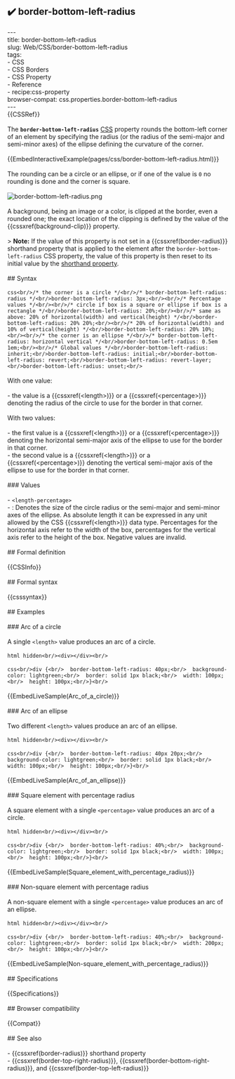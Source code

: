 ## ✔️ border-bottom-left-radius 
 ---<br/>title: border-bottom-left-radius<br/>slug: Web/CSS/border-bottom-left-radius<br/>tags:<br/>  - CSS<br/>  - CSS Borders<br/>  - CSS Property<br/>  - Reference<br/>  - recipe:css-property<br/>browser-compat: css.properties.border-bottom-left-radius<br/>---<br/>{{CSSRef}}<br/><br/>The **`border-bottom-left-radius`** [CSS](/en-US/docs/Web/CSS) property rounds the bottom-left corner of an element by specifying the radius (or the radius of the semi-major and semi-minor axes) of the ellipse defining the curvature of the corner.<br/><br/>{{EmbedInteractiveExample(pages/css/border-bottom-left-radius.html)}}<br/><br/>The rounding can be a circle or an ellipse, or if one of the value is `0` no rounding is done and the corner is square.<br/><br/>![border-bottom-left-radius.png](border-bottom-left-radius.png)<br/><br/>A background, being an image or a color, is clipped at the border, even a rounded one; the exact location of the clipping is defined by the value of the {{cssxref(background-clip)}} property.<br/><br/>> **Note:** If the value of this property is not set in a {{cssxref(border-radius)}} shorthand property that is applied to the element after the `border-bottom-left-radius` CSS property, the value of this property is then reset to its initial value by the [shorthand property](/en-US/docs/Web/CSS/Shorthand_properties).<br/><br/>## Syntax<br/><br/>```css<br/>/* the corner is a circle */<br/>/* border-bottom-left-radius: radius */<br/>border-bottom-left-radius: 3px;<br/><br/>/* Percentage values */<br/><br/>/* circle if box is a square or ellipse if box is a rectangle */<br/>border-bottom-left-radius: 20%;<br/><br/>/* same as above: 20% of horizontal(width) and vertical(height) */<br/>border-bottom-left-radius: 20% 20%;<br/><br/>/* 20% of horizontal(width) and 10% of vertical(height) */<br/>border-bottom-left-radius: 20% 10%;<br/><br/>/* the corner is an ellipse */<br/>/* border-bottom-left-radius: horizontal vertical */<br/>border-bottom-left-radius: 0.5em 1em;<br/><br/>/* Global values */<br/>border-bottom-left-radius: inherit;<br/>border-bottom-left-radius: initial;<br/>border-bottom-left-radius: revert;<br/>border-bottom-left-radius: revert-layer;<br/>border-bottom-left-radius: unset;<br/>```<br/><br/>With one value:<br/><br/>- the value is a {{cssxref(&lt;length&gt;)}} or a {{cssxref(&lt;percentage&gt;)}} denoting the radius of the circle to use for the border in that corner.<br/><br/>With two values:<br/><br/>- the first value is a {{cssxref(&lt;length&gt;)}} or a {{cssxref(&lt;percentage&gt;)}} denoting the horizontal semi-major axis of the ellipse to use for the border in that corner.<br/>- the second value is a {{cssxref(&lt;length&gt;)}} or a {{cssxref(&lt;percentage&gt;)}} denoting the vertical semi-major axis of the ellipse to use for the border in that corner.<br/><br/>### Values<br/><br/>- `<length-percentage>`<br/>  - : Denotes the size of the circle radius or the semi-major and semi-minor axes of the ellipse. As absolute length it can be expressed in any unit allowed by the CSS {{cssxref(&lt;length&gt;)}} data type. Percentages for the horizontal axis refer to the width of the box, percentages for the vertical axis refer to the height of the box. Negative values are invalid.<br/><br/>## Formal definition<br/><br/>{{CSSInfo}}<br/><br/>## Formal syntax<br/><br/>{{csssyntax}}<br/><br/>## Examples<br/><br/>### Arc of a circle<br/><br/>A single `<length>` value produces an arc of a circle.<br/><br/>```html hidden<br/><div></div><br/>```<br/><br/>```css<br/>div {<br/>  border-bottom-left-radius: 40px;<br/>  background-color: lightgreen;<br/>  border: solid 1px black;<br/>  width: 100px;<br/>  height: 100px;<br/>}<br/>```<br/><br/>{{EmbedLiveSample(Arc_of_a_circle)}}<br/><br/>### Arc of an ellipse<br/><br/>Two different `<length>` values produce an arc of an ellipse.<br/><br/>```html hidden<br/><div></div><br/>```<br/><br/>```css<br/>div {<br/>  border-bottom-left-radius: 40px 20px;<br/>  background-color: lightgreen;<br/>  border: solid 1px black;<br/>  width: 100px;<br/>  height: 100px;<br/>}<br/>```<br/><br/>{{EmbedLiveSample(Arc_of_an_ellipse)}}<br/><br/>### Square element with percentage radius<br/><br/>A square element with a single `<percentage>` value produces an arc of a circle.<br/><br/>```html hidden<br/><div></div><br/>```<br/><br/>```css<br/>div {<br/>  border-bottom-left-radius: 40%;<br/>  background-color: lightgreen;<br/>  border: solid 1px black;<br/>  width: 100px;<br/>  height: 100px;<br/>}<br/>```<br/><br/>{{EmbedLiveSample(Square_element_with_percentage_radius)}}<br/><br/>### Non-square element with percentage radius<br/><br/>A non-square element with a single `<percentage>` value produces an arc of an ellipse.<br/><br/>```html hidden<br/><div></div><br/>```<br/><br/>```css<br/>div {<br/>  border-bottom-left-radius: 40%;<br/>  background-color: lightgreen;<br/>  border: solid 1px black;<br/>  width: 200px;<br/>  height: 100px;<br/>}<br/>```<br/><br/>{{EmbedLiveSample(Non-square_element_with_percentage_radius)}}<br/><br/>## Specifications<br/><br/>{{Specifications}}<br/><br/>## Browser compatibility<br/><br/>{{Compat}}<br/><br/>## See also<br/><br/>- {{cssxref(border-radius)}} shorthand property<br/>- {{cssxref(border-top-right-radius)}}, {{cssxref(border-bottom-right-radius)}}, and {{cssxref(border-top-left-radius)}}<br/>